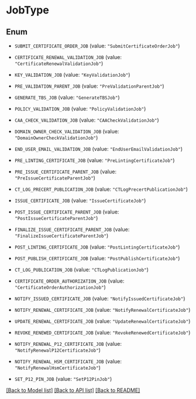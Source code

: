# JobType

## Enum


* `SUBMIT_CERTIFICATE_ORDER_JOB` (value: `"SubmitCertificateOrderJob"`)

* `CERTIFICATE_RENEWAL_VALIDATION_JOB` (value: `"CertificateRenewalValidationJob"`)

* `KEY_VALIDATION_JOB` (value: `"KeyValidationJob"`)

* `PRE_VALIDATION_PARENT_JOB` (value: `"PreValidationParentJob"`)

* `GENERATE_TBS_JOB` (value: `"GenerateTBSJob"`)

* `POLICY_VALIDATION_JOB` (value: `"PolicyValidationJob"`)

* `CAA_CHECK_VALIDATION_JOB` (value: `"CAACheckValidationJob"`)

* `DOMAIN_OWNER_CHECK_VALIDATION_JOB` (value: `"DomainOwnerCheckValidationJob"`)

* `END_USER_EMAIL_VALIDATION_JOB` (value: `"EndUserEmailValidationJob"`)

* `PRE_LINTING_CERTIFICATE_JOB` (value: `"PreLintingCertificateJob"`)

* `PRE_ISSUE_CERTIFICATE_PARENT_JOB` (value: `"PreIssueCertificateParentJob"`)

* `CT_LOG_PRECERT_PUBLICATION_JOB` (value: `"CTLogPrecertPublicationJob"`)

* `ISSUE_CERTIFICATE_JOB` (value: `"IssueCertificateJob"`)

* `POST_ISSUE_CERTIFICATE_PARENT_JOB` (value: `"PostIssueCertificateParentJob"`)

* `FINALIZE_ISSUE_CERTIFICATE_PARENT_JOB` (value: `"FinalizeIssueCertificateParentJob"`)

* `POST_LINTING_CERTIFICATE_JOB` (value: `"PostLintingCertificateJob"`)

* `POST_PUBLISH_CERTIFICATE_JOB` (value: `"PostPublishCertificateJob"`)

* `CT_LOG_PUBLICATION_JOB` (value: `"CTLogPublicationJob"`)

* `CERTIFICATE_ORDER_AUTHORIZATION_JOB` (value: `"CertificateOrderAuthorizationJob"`)

* `NOTIFY_ISSUED_CERTIFICATE_JOB` (value: `"NotifyIssuedCertificateJob"`)

* `NOTIFY_RENEWAL_CERTIFICATE_JOB` (value: `"NotifyRenewalCertificateJob"`)

* `UPDATE_RENEWAL_CERTIFICATE_JOB` (value: `"UpdateRenewalCertificateJob"`)

* `REVOKE_RENEWED_CERTIFICATE_JOB` (value: `"RevokeRenewedCertificateJob"`)

* `NOTIFY_RENEWAL_P12_CERTIFICATE_JOB` (value: `"NotifyRenewalP12CertificateJob"`)

* `NOTIFY_RENEWAL_HSM_CERTIFICATE_JOB` (value: `"NotifyRenewalHsmCertificateJob"`)

* `SET_P12_PIN_JOB` (value: `"SetP12PinJob"`)


[[Back to Model list]](../README.md#documentation-for-models) [[Back to API list]](../README.md#documentation-for-api-endpoints) [[Back to README]](../README.md)


